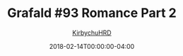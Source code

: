 ---
title: "Grafald #93 Romance Part 2"
type: "image"
date: 2018-02-14T00:00:00-04:00
draft: false
categories: ["Grafald"]
image_path: "../img/2018/93.png"
alt_text: ""
is_subpage: true
author: "[KirbychuHRD](https://cohost.org/KirbychuHRD)"
---